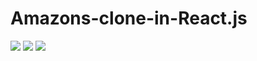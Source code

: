 # Amazons-clone-in-React.js
<img src="https://img.shields.io/badge/react%20-%2320232a.svg?&style=for-the-badge&logo=react&logoColor=%2361DAFB"/>    <img src="https://img.shields.io/badge/material%20ui%20-%230081CB.svg?&style=for-the-badge&logo=material-ui&logoColor=white"/>  <img src="https://img.shields.io/badge/firebase%20-%23039BE5.svg?&style=for-the-badge&logo=firebase"/>

